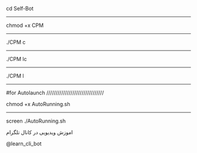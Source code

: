 cd Self-Bot

--------------------------------------

chmod +x CPM

--------------------------------------

./CPM c

--------------------------------------

./CPM lc

--------------------------------------

./CPM l

--------------------------------------

#for Autolaunch
///////////////////////////////

 chmod +x AutoRunning.sh
 
 --------------------------------------
 
 screen ./AutoRunning.sh
 
 اموزش ویدیویی در کانال تلگرام
 
 @learn_cli_bot
